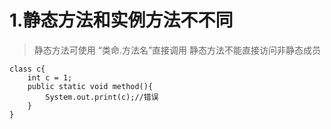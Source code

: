 # 1.静态方法和实例方法不不同
>  静态方法可使用 “类命.方法名”直接调用
>  静态方法不能直接访问非静态成员
```
class c{
	int c = 1;
	public static void method(){
		System.out.print(c);//错误
	}
}
```

